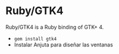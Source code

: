 # Ruby/GTK4

Ruby/GTK4 is a Ruby binding of GTK+ 4.

* `gem install gtk4`
* Instalar Anjuta para diseñar las ventanas


